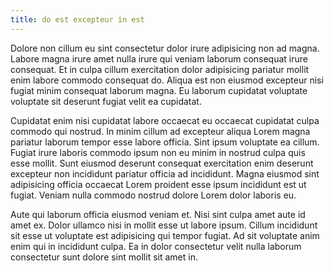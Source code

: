 ```yaml
---
title: do est excepteur in est
---
```


Dolore non cillum eu sint consectetur dolor irure adipisicing non ad magna. Labore magna irure amet nulla irure qui veniam laborum consequat irure consequat. Et in culpa cillum exercitation dolor adipisicing pariatur mollit enim labore commodo consequat do. Aliqua est non eiusmod excepteur nisi fugiat minim consequat laborum magna. Eu laborum cupidatat voluptate voluptate sit deserunt fugiat velit ea cupidatat.

Cupidatat enim nisi cupidatat labore occaecat eu occaecat cupidatat culpa commodo qui nostrud. In minim cillum ad excepteur aliqua Lorem magna pariatur laborum tempor esse labore officia. Sint ipsum voluptate ea cillum. Fugiat irure laboris commodo ipsum non eu minim in nostrud culpa quis esse mollit. Sunt eiusmod deserunt consequat exercitation enim deserunt excepteur non incididunt pariatur officia ad incididunt. Magna eiusmod sint adipisicing officia occaecat Lorem proident esse ipsum incididunt est ut fugiat. Veniam nulla commodo nostrud dolore Lorem dolor laboris eu.

Aute qui laborum officia eiusmod veniam et. Nisi sint culpa amet aute id amet ex. Dolor ullamco nisi in mollit esse ut labore ipsum. Cillum incididunt sit esse ut voluptate est adipisicing qui tempor fugiat. Ad sit voluptate anim enim qui in incididunt culpa. Ea in dolor consectetur velit nulla laborum consectetur sunt dolore sint mollit sit amet in.